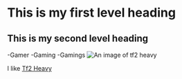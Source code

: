 # This is my first level heading
## This is my second level heading

-Gamer
-Gaming
-Gamings
![An image of tf2 heavy](https://encrypted-tbn0.gstatic.com/images?q=tbn:ANd9GcSbS2ekHgG5DS6cfM9eTPJpsvq5HsqIrGLiIQ&s)

I like [Tf2 Heavy](https://wiki.teamfortress.com/wiki/Heavy)